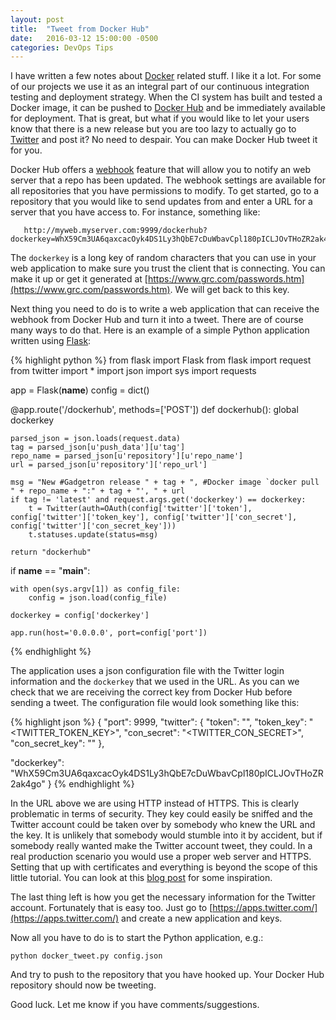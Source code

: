 ```yaml
---
layout: post
title:  "Tweet from Docker Hub"
date:   2016-03-12 15:00:00 -0500
categories: DevOps Tips
---
```


I have written a few notes about [Docker](https://www.docker.com/) related stuff. I like it a lot. For some of our projects we use it as an integral part of our continuous integration testing and deployment strategy. When the CI system has built and tested a Docker image, it can be pushed to [Docker Hub](https://hub.docker.com) and be immediately available for deployment. That is great, but what if you would like to let your users know that there is a new release but you are too lazy to actually go to [Twitter](http://twitter.com) and post it? No need to despair. You can make Docker Hub tweet it for you. 

Docker Hub offers a [webhook](https://docs.docker.com/docker-hub/webhooks/) feature that will allow you to notify an web server that a repo has been updated. The webhook settings are available for all repositories that you have permissions to modify. To get started, go to a repository that you would like to send updates from and enter a URL for a server that you have access to. For instance, something like:

       http://myweb.myserver.com:9999/dockerhub?dockerkey=WhX59Cm3UA6qaxcacOyk4DS1Ly3hQbE7cDuWbavCpl180pICLJOvTHoZR2ak4go

The `dockerkey` is a long key of random characters that you can use in your web application to make sure you trust the client that is connecting. You can make it up or get it generated at [https://www.grc.com/passwords.htm](https://www.grc.com/passwords.htm). We will get back to this key.

Next thing you need to do is to write a web application that can receive the webhook from Docker Hub and turn it into a tweet. There are of course many ways to do that. Here is an example of a simple Python application written using [Flask](http://flask.pocoo.org/):

{% highlight python %}
from flask import Flask
from flask import request
from twitter import *
import json
import sys
import requests

app = Flask(__name__)
config = dict()

@app.route('/dockerhub', methods=['POST'])
def dockerhub():
    global dockerkey

    parsed_json = json.loads(request.data)
    tag = parsed_json[u'push_data'][u'tag'] 
    repo_name = parsed_json[u'repository'][u'repo_name']
    url = parsed_json[u'repository']['repo_url']

    msg = "New #Gadgetron release " + tag + ", #Docker image `docker pull " + repo_name + ":" + tag + "', " + url 
    if tag != 'latest' and request.args.get('dockerkey') == dockerkey:
        t = Twitter(auth=OAuth(config['twitter']['token'], config['twitter']['token_key'], config['twitter']['con_secret'], config['twitter']['con_secret_key']))
        t.statuses.update(status=msg)

    return "dockerhub"

if __name__ == "__main__":

    with open(sys.argv[1]) as config_file:    
        config = json.load(config_file)

    dockerkey = config['dockerkey']
        
    app.run(host='0.0.0.0', port=config['port'])
{% endhighlight %}

The application uses a json configuration file with the Twitter login information and the `dockerkey` that we used in the URL. As you can we check that we are receiving the correct key from Docker Hub before sending a tweet. The configuration file would look something like this:

{% highlight json %}
{
"port": 9999,
"twitter": {
           "token": "<TWITTER TOKEN>",
	   "token_key": "<TWITTER_TOKEN_KEY>",
	   "con_secret": "<TWITTER_CON_SECRET>",
	   "con_secret_key": "<TWITTER CON SECRET>"
},
           
"dockerkey": "WhX59Cm3UA6qaxcacOyk4DS1Ly3hQbE7cDuWbavCpl180pICLJOvTHoZR2ak4go"
}
{% endhighlight %}

In the URL above we are using HTTP instead of HTTPS. This is clearly problematic in terms of security. They key could easily be sniffed and the Twitter account could be taken over by somebody who knew the URL and the key. It is unlikely that somebody would stumble into it by accident, but if somebody really wanted make the Twitter account tweet, they could. In a real production scenario you would use a proper web server and HTTPS. Setting that up with certificates and everything is beyond the scope of this little tutorial. You can look at this [blog post](https://www.digitalocean.com/community/tutorials/how-to-serve-flask-applications-with-uwsgi-and-nginx-on-ubuntu-14-04) for some inspiration. 

The last thing left is how you get the necessary information for the Twitter account. Fortunately that is easy too. Just go to [https://apps.twitter.com/](https://apps.twitter.com/) and create a new application and keys.

Now all you have to do is to start the Python application, e.g.:

    python docker_tweet.py config.json

And try to push to the repository that you have hooked up. Your Docker Hub repository should now be tweeting. 

Good luck. Let me know if you have comments/suggestions. 

